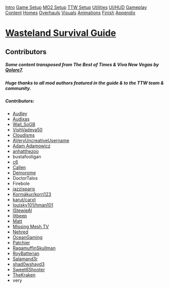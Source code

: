 ﻿[Intro](./index.html) [Game Setup](./setup.html) [MO2 Setup](./mo2.html) [TTW Setup](./ttw.html) [Utilities](./utilities.html) [UI/HUD](./ui.html) [Gameplay](./gameplay.html) [Content](./content.html) [Homes](./homes.html) [Overhauls](./overhauls.html) [Visuals](./visuals.html) [Animations](./animations.html) [Finish](./finish.html) [Appendix](./appendix.html)
# [**Wasteland Survival Guide**](./index.html)
## **Contributors**

##### **Some content transposed from The Best of Times & Viva New Vegas by [Qolore7](https://www.patreon.com/vivanewvegas).**
##### **Huge thanks to all mod authors featured in the guide & to the TTW team & community.**
##### **Contributors:**
- [Audley](https://www.nexusmods.com/newvegas/users/3644561)
- [Audixas](https://ko-fi.com/audixas)
- [Wall_SoGB](https://www.nexusmods.com/users/22363364)
- [VishVadeva50](https://www.nexusmods.com/users/98644723)
- [Cloudisms](https://www.youtube.com/c/Cloudisms)
- [AVeryUncreativeUsername](https://www.nexusmods.com/newvegas/users/78355343)
- [Adam Adamowicz](https://www.flickr.com/photos/47857688@N08/sets/72157629320774861/)
- [anhatthezoo](https://www.nexusmods.com/newvegas/users/38240420)
- bustafooligan
- [c6](https://ko-fi.com/c6_dev)
- [Callen](https://www.nexusmods.com/newvegas/users/3370112)
- [Demorome](https://github.com/Demorome)
- DoctorTalos
- Firebole
- [jazzisparis](https://github.com/jazzisparis)
- [Kormákur/korri123](https://github.com/korri123)
- [karut/carxt](https://github.com/carxt)
- [louisky101/hman101](https://www.nexusmods.com/newvegas/users/54419987)
- [lStewieAl](https://www.nexusmods.com/newvegas/users/2232669)
- [litbeep](https://github.com/litbeep)
- [Matt](https://www.patreon.com/mdbakpo)
- [Missing Mesh TV](https://www.twitch.tv/missingmeshtv)
- [Nehred](https://www.nexusmods.com/newvegas/users/2867679)
- [OceanGaming](https://www.nexusmods.com/newvegas/users/34390455)
- [Patchier](https://www.nexusmods.com/newvegas/users/3068108)
- [RagamuffinSkullman](https://twitter.com/skul1manexe)
- [RoyBatterian](https://www.patreon.com/RoyBatty)
- [Salamand3r](https://salamand3r.fail/)
- [shad0wshayd3](https://www.nexusmods.com/newvegas/users/5232181)
- [Sweet6Shooter](https://www.nexusmods.com/newvegas/users/2443503)
- [TheKraken](https://www.nexusmods.com/newvegas/users/31380295)
- very
